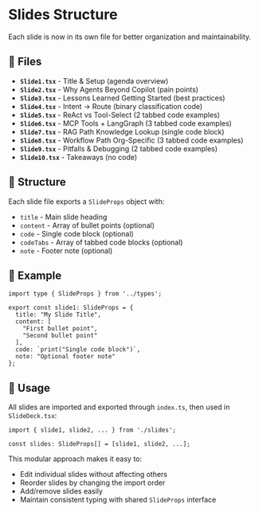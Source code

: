 # Slides Structure

Each slide is now in its own file for better organization and maintainability.

## 📁 Files

- **`Slide1.tsx`** - Title & Setup (agenda overview)
- **`Slide2.tsx`** - Why Agents Beyond Copilot (pain points)
- **`Slide3.tsx`** - Lessons Learned Getting Started (best practices)
- **`Slide4.tsx`** - Intent → Route (binary classification code)
- **`Slide5.tsx`** - ReAct vs Tool-Select (2 tabbed code examples)
- **`Slide6.tsx`** - MCP Tools + LangGraph (3 tabbed code examples)
- **`Slide7.tsx`** - RAG Path Knowledge Lookup (single code block)
- **`Slide8.tsx`** - Workflow Path Org-Specific (3 tabbed code examples)  
- **`Slide9.tsx`** - Pitfalls & Debugging (2 tabbed code examples)
- **`Slide10.tsx`** - Takeaways (no code)

## 🔧 Structure

Each slide file exports a `SlideProps` object with:
- `title` - Main slide heading
- `content` - Array of bullet points (optional)
- `code` - Single code block (optional)
- `codeTabs` - Array of tabbed code blocks (optional)
- `note` - Footer note (optional)

## 📝 Example

```tsx
import type { SlideProps } from '../types';

export const slide1: SlideProps = {
  title: "My Slide Title",
  content: [
    "First bullet point",
    "Second bullet point"
  ],
  code: `print("Single code block")`,
  note: "Optional footer note"
};
```

## 🚀 Usage

All slides are imported and exported through `index.ts`, then used in `SlideDeck.tsx`:

```tsx
import { slide1, slide2, ... } from './slides';

const slides: SlideProps[] = [slide1, slide2, ...];
```

This modular approach makes it easy to:
- Edit individual slides without affecting others
- Reorder slides by changing the import order
- Add/remove slides easily
- Maintain consistent typing with shared `SlideProps` interface

